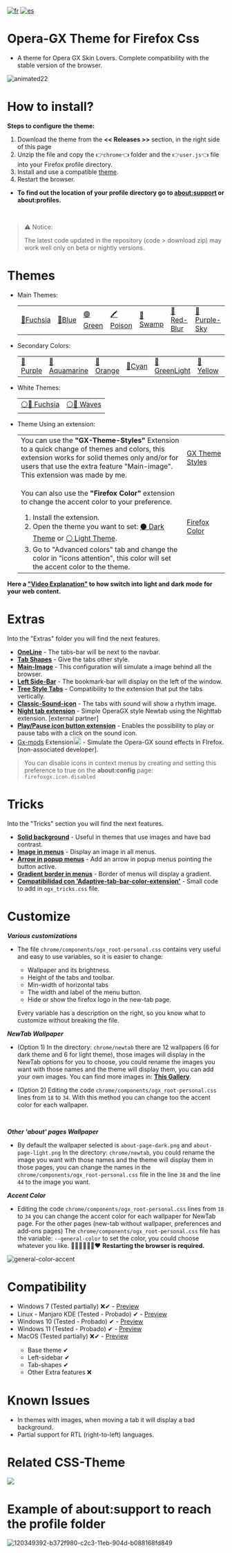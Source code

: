 [![fr](https://img.shields.io/badge/lang-fr-blue.svg)](https://github.com/Godiesc/firefox-gx/blob/main/README.fr.md)
[![es](https://img.shields.io/badge/lang-es-yellow.svg)](https://github.com/Godiesc/firefox-gx/blob/main/README.es.md)

# Opera-GX Theme for Firefox Css
<ul><li>A theme for Opera GX Skin Lovers. Complete compatibility with the stable version of the browser.</li></ul>

![animated22](https://github.com/Godiesc/firefox-gx/assets/22057609/175f63ec-f49b-45ef-aa8e-8c8114a83d2d)

# How to install?

<b>Steps to configure the theme:</b>
<ol>
   <li>Download the theme from the <b> << Releases >> </b> section, in the right side of this page</code></li> 
   <li>Unzip the file and copy the 👉<code>chrome</code>👈 folder and the 👉<code>user.js</code>👈 file into your Firefox profile directory. </li>
   <li>Install and use a compatible <a href="https://github.com/Godiesc/firefox-gx?tab=readme-ov-file#themes" >theme</a>.</li>
   <li>Restart the browser. </li>
</ol>

<ul><li><p><b> To find out the location of your profile directory go to <a href="https://github.com/Godiesc/firefox-gx?tab=readme-ov-file#example-of-aboutsupport-to-reach-the-profile-folder"> about:support</a> or about:profiles.</b></p></li></ul>
</br>

> <p>⚠ Notice:</p>The latest code updated in the repository (code > download zip) may work well only on beta or nightly versions.</p>

# Themes
<ul>
<li>Main Themes:
   <table>
   <tr>
      <td><a href= "https://addons.mozilla.org/firefox/addon/beautiful-opera-gx-fucsia/">🔴Fuchsia</a></td><td><a href= "https://addons.mozilla.org/firefox/addon/beautiful-opera-gx-blue/">🔵Blue</a></td><td><a href= "https://addons.mozilla.org/firefox/addon/beautiful-gx-green/" >🟢Green</a></td><td><a href= "https://addons.mozilla.org/firefox/addon/beautiful-poison/">🖍Poison</a></td><td><a href= "https://addons.mozilla.org/firefox/addon/beautiful-swamp-in-autumn/" >🎑Swamp</a></td><td><a href= "https://addons.mozilla.org/firefox/addon/beautiful-red-blur/">🌈Red-Blur</a></td><td><a href= "https://addons.mozilla.org/firefox/addon/beautiful-purple-sky/"> 🌆Purple-Sky</a></td></tr></table></li>
<li> Secondary Colors:
   <table>
   <tr>
      <td><a href= "https://addons.mozilla.org/firefox/addon/opera-gx-witchcraft-purple/">💜Purple</a></td><td><a href= "https://addons.mozilla.org/firefox/addon/opera-gx-electric-aquamarine/">💚Aquamarine</a></td><td><a href= "https://addons.mozilla.org/firefox/addon/opera-gx-ember-orange/">🦧Orange</a></td><td><a href= "https://addons.mozilla.org/firefox/addon/opera-gx-frozen-cyan/">💠Cyan</a></td><td><a href= "https://addons.mozilla.org/firefox/addon/opera-gx-level-up-green/">🍏GreenLight</a></td><td><a href= "https://addons.mozilla.org/firefox/addon/opera-gx-stamina-yellow/">💛Yellow</a></td><td><a href= "https://addons.mozilla.org/firefox/addon/opera-gx-wizard-grey/">🗻Gray</a></td></tr></table></li>
<li>White Themes:
   <table>
   <tr>
      <td><a href="https://addons.mozilla.org/firefox/addon/opera-light/"> ⚪🔴 Fuchsia</a></td><td><a href="https://addons.mozilla.org/firefox/addon/beautiful-waves/"> ⚪🔵 Waves</a></td></tr></table></li>
<li> Theme Using an extension:
   <table>
   <tr>
      <td width="80%">You can use the <b>"GX-Theme-Styles"</b> Extension to a quick change of themes and colors, this extension works for solid themes only and/or for users that use the extra feature "Main-image". This extension was made by me.</td>
    <td width="20%"><a href="https://addons.mozilla.org/es/firefox/addon/gx-theme-styles">GX Theme Styles</a> </td></tr>
<tr><td><p>You can also use the <b>"Firefox Color" </b>extension to change the accent color to your preference.</p>
<ol><li>Install the extension.</li>
<li> Open the theme you want to set: <a href="https://color.firefox.com/?theme=XQAAAAJWBAAAAAAAAABBKYhm849SCicxcUfbB38oKRicm6da8pC6zcajvXUxVWhow0XG5K6BSwfdWytulM34uzM3LhuZvlDLNlGrQWcJvtOkdch_qcsPVi0nURBtsyHwEHcPSSdZBUPlEd-vDQwNy7595jjXYHVUDZw8QUFX13YJoRcCcwEU_Dzw709yH1YhjPaZd9vc7d_pmujWu5Wak7eyIlDRz7msPTiOUQAGJk08pOmPGTlzqfqv_zVenGs8n34O-pwABvBa3bniENYtOjF2zG6a1clmNiITgbNcIb_62b4a9Yemcqv7EZHQrCW7zmsAvNSloPy7oL6whNUFLSwbI6Mw5vgLa-hxr68dhAHr1ci0sPBuzH4X2v7tLQo5vKFoUH93wsR4AwL9J43ZXmO9TER1RnH2xUG4I0NvW4qxmJjIat-ppv43c0-fRci1Bj6noY7L9y6poRreLfdGKUXGbKH0FLlRHhs-Bia-AWSh_UuNqz1ILqetzdDWEtHtq2xzUlsh56YTwVUn1MCnjH3ms_M2oZCiP5nz8yVJeLgQPR0F6WFW4nJItk3xtTf9kvzHolSRcToly_Y8OTydALDLYe28MG_QaZDIhDmgJYn8pIdOSufv2FBPdGAxKQXqhhzhzNqEIz5uMi4Jz4ap3D7S1LXeRP_7RdGY"> ⚫ Dark Theme</a> or <a href="https://color.firefox.com/?theme=XQAAAAKEBAAAAAAAAABBKYhm849SCicxcUfbB38oKRicm6da8pvltSB9WkV2c-XLRbQ1Oez1zWXjUJZMfxQUKzTC_-cAsWtnZjVBpeauBmTjVBPomCKsNVE80fvRwY-rJ65R4jKCyUVJUxrFBxVOxkA_Rxvv8TOD070oV0UwW995RyQV9JG-qcd5cFRiuYzkoOoHlCuFUVFtPj-_VSSr0BzL4pxY0IpdnWN0KWhRBmt3bJSbrY2SZACmpn1-skZEU9Pl7kzFVSTXlVU1skeP3kB-2KFUyqRH8Bq3xQ7pvZUvgKGdOF1eMnUXONJyIXPMhZtlrI7Obxy9YLSETBcgDeTe9bxN3BBYKOuF10prltedblsTxpIdNNgEoG2yh9uTnk3c89KqyaYqsomU-bkA9mnxUzpdUGedTZy2yRp9rBdPL4OdYjxI6RX_vOIwZIreHwYr6bE18aOxjMyNAVkKeN7DlxTjNUXmGPcEA0AEAdibEk3tv-OZ9gM8LqxIC0vu9IQNCetSFNPUfnFa2mp-WLBnl9jxa_r-5geKcLuM29u1Tc1YVcfuE0T38PfAh6RtjUPUGW6AhKR5Q25wKre_e_CN-gF5_EA1eeTI_-9-6wg"> ⚪ Light Theme</a>.</li>
<li> Go to "Advanced colors" tab and change the color in "icons attention", this color will set the accent color to the theme.</li></ol></td>
<td width="20%"><a href="https://addons.mozilla.org/firefox/addon/firefox-color/">Firefox Color</a> </td></tr>
</table></li></ul>

<p><b>Here a <a href="https://imgur.com/a/0ZASdRb">"Video Explanation"</a> to how switch into light and dark mode for your web content.</b></p>

# Extras

<p>Into the "Extras" folder you will find the next features.</p>
<ul><li><a href="https://github.com/Godiesc/firefox-gx/tree/main/Extras/OneLine"><b>OneLine</b></a> - The tabs-bar will be next to the navbar.</li>
<li><a href="https://github.com/Godiesc/firefox-gx/tree/main/Extras/Tab-Shapes"><b>Tab Shapes</b></a> - Give the tabs other style.</li>
<li><a href="https://github.com/Godiesc/firefox-gx/tree/main/Extras/Main-Image"><b>Main-Image</b></a></a> - This configuration will simulate a image behind all the browser.</li>
<li><a href="https://github.com/Godiesc/firefox-gx/tree/main/Extras/Left-SideBar"><b>Left Side-Bar</b></a> - The bookmark-bar will display on the left of the window.</li>
<li><a href="https://github.com/Godiesc/firefox-gx/tree/main/Extras/TreeStyle-tabs"><b>Tree Style Tabs</b></a> - Compatibility to the extension that put the tabs vertically.</li>
<li><a href="https://github.com/Godiesc/firefox-gx/tree/main/Extras/Classic-Sound-icon"><b>Classic-Sound-icon</b></a> - The tabs with sound will show a rhythm image.</li>
<li><a href="https://github.com/MemeMan404/GX-NewTab-using-NightTab"><b>Night tab extension</b></a> - Simple OperaGX style Newtab using the Nighttab extension. [external partner]</li>
<li><a href="https://github.com/Godiesc/firefox-gx/tree/main/Extras/Play-Pause"><b>Play/Pause icon button extension</b></a> - Enables the possibility to play or pause tabs with a click on the sound icon.</li>
<li><a href="https://addons.mozilla.org/firefox/addon/gx-mods/">Gx-mods</a> Extension<img src="https://addons.mozilla.org/user-media/addon_icons/2818/2818515-64.png?modified=8aba879b" width="18" height="18" /> - Simulate the Opera-GX sound effects in FIrefox. [non-associated developer].</li>
</ul>

> <p>You can disable icons in context menus by creating and setting this preference to true on the <b>about:config</b> page: <code>firefoxgx.icon.disabled</code></p>

# Tricks

<p>Into the "Tricks" section you will find the next features.</p>
<ul>
   <li><b><a href="https://github.com/Godiesc/firefox-gx/tree/main/Tricks#solid-background-in-themes-that-use-images">Solid background</a></b> - Useful in themes that use images and have bad contrast.</li>
   <li><b><a href="https://github.com/Godiesc/firefox-gx/tree/main/Tricks#image-in-menus-contextual-menu-and-arrowpanel-menus">Image in menus</a></b> - Display an image in all menus.</li>
   <li><b><a href="https://github.com/Godiesc/firefox-gx/tree/main/Tricks#arrow-in-popup-menus">Arrow in popup menus</a></b> - Add an arrow in popup menus pointing the button active.</li>
   <li><b><a href="https://github.com/Godiesc/firefox-gx/tree/main/Tricks#gradient-border-in-menus">Gradient border in menus</a></b> - Border of menus will display a gradient.</li>
   <li><b><a href="https://github.com/Godiesc/firefox-gx/tree/main/Tricks#compatibility-with-adaptive-tab-bar-color-extension">Compatibilidad con 'Adaptive-tab-bar-color-extension'</a></b> - Small code to add in <code>ogx_tricks.css</code> file.</li>
</ul>

# Customize

<b><i>Various customizations</i></b>
<ul>
<li><p>The file <code>chrome/components/ogx_root-personal.css</code> contains very useful and easy to use variables, so it is easier to change:</p>
<ul>
<li>Wallpaper and its brightness.</li>
<li>Height of the tabs and toolbar.</li>
<li>Min-width of horizontal tabs</li>
<li>The width and label of the menu button.</li>
<li>Hide or show the firefox logo in the new-tab page.</li>
</ul>
<p>Every variable has a description on the right, so you know what to customize without breaking the file.</p></li></ul>

<b><i>NewTab Wallpaper</i></b>
<ul>
   <li><p>(Option 1) In the directory: <code>chrome/newtab</code> there are 12 wallpapers (6 for dark theme and 6 for light theme), those images will display in the NewTab options for you to choose, you could rename the images you want with those names and the theme will display them, you can add your own images. You can find more images in: <a href="https://imgur.com/a/j78IhJN"><b>This Gallery</b></a>.</p></li>
<li><p>(Option 2) Editing the code <code>chrome/components/ogx_root-personal.css</code> lines from <code>18</code> to <code>34</code>. With this method you can change too the accent color for each wallpaper.<p></li></ul></br>

<b><i>Other 'about' pages Wallpaper</i></b>
<ul>
   <li><p> By default the wallpaper selected is <code>about-page-dark.png</code> and <code>about-page-light.png</code> In the directory: <code>chrome/newtab</code>, you could rename the image you want with those names and the theme will display them in those pages, you can change the names in the <code>chrome/components/ogx_root-personal.css</code> file in the line <code>38</code> and the line <code>44</code> to the image you want.</p>
   </li>
</ul>

<b><i>Accent Color</i></b>
<ul>
<li><p>Editing the code <code>chrome/components/ogx_root-personal.css</code> lines from <code>18</code> to <code>34</code> you can change the accent color for each wallpaper for NewTab page. For the other pages (new-tab without wallpaper, preferences and add-ons pages) The <code>chrome/components/ogx_root-personal.css</code> file has the variable: <code>--general-color</code> to set the color, you could choose whatever you like. 💙💚💜🤎💛🧡❤ <b>Restarting the browser is required. </b></p></li></ul>

![general-color-accent](https://github.com/user-attachments/assets/a95ec5c8-a987-4cb9-a9d8-7198ae7ed413)

# Compatibility

<ul><li>Windows 7 (Tested partially) ❌✔ - <a href="https://github.com/Godiesc/firefox-gx/discussions/70">Preview</a></li>
<li>Linux - Manjaro KDE (Tested - Probado) ✔ - <a href="https://imgur.com/a/Byo3Mn7">Preview</a></li>
<li>Windows 10 (Tested - Probado) ✔ - <a href="https://imgur.com/a/aYl8fjn">Preview</a></li>
<li>Windows 11 (Tested - Probado) ✔ - <a href="https://user-images.githubusercontent.com/6202392/168166690-b9f232c7-ff0e-4107-95f0-2910f1c3c6fb.png" >Preview</a></li>
<li>MacOS (Tested partially) ❌✔ - <a href="https://i.imgur.com/Y6V0dwr.png"> Preview</a></li>
   <ul><li>Base theme ✔</li>
       <li>Left-sidebar ✔</li>
       <li>Tab-shapes ✔</li>
       <li>Other Extra features ❌</li>
   </ul>
</ul>

# Known Issues
<ul>
<li>In themes with images, when moving a tab it will display a bad background.</li>
<li>Partial support for RTL (right-to-left) languages.</li>
</ul>

# Related CSS-Theme

<a href="https://github.com/Godiesc/firefox-one"><img src="https://github.com/Godiesc/firefox-one/assets/22057609/453c2917-8cee-4424-b550-e4e38f492c84"></a>

# Example of about:support to reach the profile folder

![120349392-b372f980-c2c3-11eb-904d-b088168fd849](https://user-images.githubusercontent.com/22057609/156908375-824f8679-56a5-4d09-a86f-353a7f61135e.png)
